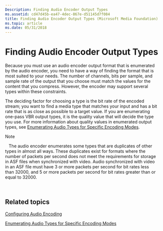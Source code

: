 ```yaml
---
Description: Finding Audio Encoder Output Types
ms.assetid: cd47d45b-ea47-4dec-867e-d51145d7f084
title: Finding Audio Encoder Output Types (Microsoft Media Foundation)
ms.topic: article
ms.date: 05/31/2018
---
```


# Finding Audio Encoder Output Types

Because you must use an audio encoder output format that is enumerated by the audio encoder, you need to have a way of finding the format that is most suited to your needs. The number of channels, bits per sample, and sample rate of the output that you choose must match the values for the content that you compress. However, the encoder may support several types within these constraints.

The deciding factor for choosing a type is the bit rate of the encoded stream; you want to find a media type that matches your input and has a bit rate that is as close as possible to a target value. If you are enumerating one-pass VBR output types, it is the quality value that will decide the type you use. For more information about quality values in enumerated output types, see [Enumerating Audio Types for Specific Encoding Modes](enumeratingaudiotypesforspecificencodingmodes.md).

> [!Note]  
>    The audio encoder enumerates some types that are duplicates of other types in almost all ways. These duplicates exist for formats where the number of packets per second does not meet the requirements for storage in ASF files when synchronized with video. Audio synchronized with video in an ASF file must have 3 or more packets per second for bit rates less than 32000, and 5 or more packets per second for bit rates greater than or equal to 32000.

 

## Related topics

<dl> <dt>

[Configuring Audio Encoding](configuringaudioencoding.md)
</dt> <dt>

[Enumerating Audio Types for Specific Encoding Modes](enumeratingaudiotypesforspecificencodingmodes.md)
</dt> </dl>

 

 



